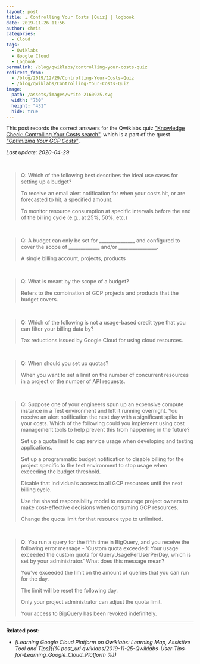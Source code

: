 ```yaml
---
layout: post
title: ☁ Controlling Your Costs [Quiz] | logbook
date: 2019-11-26 11:56
author: chris
categories:
  - Cloud
tags:
  - Qwiklabs
  - Google Cloud
  - Logbook
permalink: /blog/qwiklabs/controlling-your-costs-quiz
redirect_from:
  - /blog/2019/12/29/Controlling-Your-Costs-Quiz
  - /blog/qwiklabs/Controlling-Your-Costs-Quiz
image:
  path: /assets/images/write-2160925.svg
  width: "730"
  height: "431"
  hide: true
---
```


This post records the correct answers for the Qwiklabs quiz ["Knowledge Check: Controlling Your Costs search"](https://www.qwiklabs.com/quizzes/183), which is a part of the quest [_"Optimizing Your GCP Costs"_](https://www.qwiklabs.com/quests/97).

_Last update:_ _2020-04-29_

<!--more-->

<br>

> Q: Which of the following best describes the ideal use cases for setting up a budget?
>
> <i class="far fa-check-circle" style="color:green"></i> To receive an email alert notification for when your costs hit, or are forecasted to hit, a specified amount.
>
> <i class="far fa-check-circle" style="color:green"></i> To monitor resource consumption at specific intervals before the end of the billing cycle (e.g., at 25%, 50%, etc.)

<br>

> Q: A budget can only be set for _______________ and configured to cover the scope of _____________ and/or ________________.
>
> <i class="far fa-check-circle" style="color:green"></i> A single billing account, projects, products

<br>

> Q: What is meant by the scope of a budget?
>
> <i class="far fa-check-circle" style="color:green"></i> Refers to the combination of GCP projects and products that the budget covers.

<br>

> Q: Which of the following is not a usage-based credit type that you can filter your billing data by?
>
> <i class="far fa-check-circle" style="color:green"></i> Tax reductions issued by Google Cloud for using cloud resources.

<br>

> Q: When should you set up quotas?
>
> <i class="far fa-check-circle" style="color:green"></i> When you want to set a limit on the number of concurrent resources in a project or the number of API requests.

<br>

> Q: Suppose one of your engineers spun up an expensive compute instance in a Test environment and left it running overnight. You receive an alert notification the next day with a significant spike in your costs. Which of the following could you implement using cost management tools to help prevent this from happening in the future?
>
> <i class="far fa-check-circle" style="color:green"></i> Set up a quota limit to cap service usage when developing and testing applications.
>
> <i class="far fa-check-circle" style="color:green"></i> Set up a programmatic budget notification to disable billing for the project specific to the test environment to stop usage when exceeding the budget threshold.
>
> <i class="far fa-times-circle" style="color:red"></i> Disable that individual’s access to all GCP resources until the next billing cycle.
>
> <i class="far fa-times-circle" style="color:red"></i> Use the shared responsibility model to encourage project owners to make cost-effective decisions when consuming GCP resources.
>
> <i class="far fa-times-circle" style="color:red"></i> Change the quota limit for that resource type to unlimited.

<br>

> Q: You run a query for the fifth time in BigQuery, and you receive the following error message - 'Custom quota exceeded: Your usage exceeded the custom quota for QueryUsagePerUserPerDay, which is set by your administrator.' What does this message mean?
>
> <i class="far fa-check-circle" style="color:green"></i> You’ve exceeded the limit on the amount of queries that you can run for the day.
>
> <i class="far fa-check-circle" style="color:green"></i> The limit will be reset the following day.
>
> <i class="far fa-check-circle" style="color:green"></i> Only your project administrator can adjust the quota limit.
>
> <i class="far fa-times-circle" style="color:red"></i> Your access to BigQuery has been revoked indefinitely.

* * *

**Related post:**

- _[Learning Google Cloud Platform on Qwiklabs: Learning Map, Assistive Tool and Tips]({% post_url qwiklabs/2019-11-25-Qwiklabs-User-Tips-for-Learning_Google_Cloud_Platform %})_
